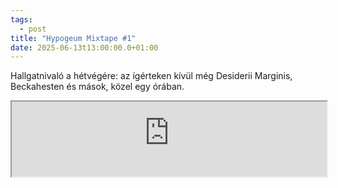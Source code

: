 ```yaml
---
tags:
  - post
title: "Hypogeum Mixtape #1"
date: 2025-06-13t13:00:00.0+01:00
---
```


Hallgatnivaló a hétvégére: az ígérteken kívül még Desiderii Marginis, Beckahesten és mások, közel egy órában.

<iframe width="100%" height="120" src="https://player-widget.mixcloud.com/widget/iframe/?hide_cover=1&light=1&feed=%2Frabbitknight%2Fhypogeum-1%2F" allow="encrypted-media; fullscreen; autoplay; idle-detection; speaker-selection; web-share;" ></iframe>